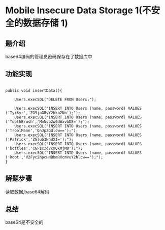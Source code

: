 # Mobile Insecure Data Storage 1(不安全的数据存储 1)

## 题介绍
base64编码的管理员密码保存在了数据库中

## 功能实现 
```

public void insertData(){

	Users.execSQL("DELETE FROM Users;");

	Users.execSQL("INSERT INTO Users (name, password) VALUES ('Tyrkyr','ZG9jaGRvY2hkb2No');");
	Users.execSQL("INSERT INTO Users (name, password) VALUES ('ToothBrush','MmNvb2w0dWxvbD8=');");
	Users.execSQL("INSERT INTO Users (name, password) VALUES ('TroolMann','QnJpZGdlcw==');");
	Users.execSQL("INSERT INTO Users (name, password) VALUES ('Patrick','ZGlub3NhdXI=');");
	Users.execSQL("INSERT INTO Users (name, password) VALUES ('bottles','cGFzc3dvcmQxMjM0');");
	Users.execSQL("INSERT INTO Users (name, password) VALUES ('Root','V2Fyc2hpcHNBbmRXcmVuY2hlcw==');");
}
```

## 解题步骤 

读取数据,base64解码 

## 总结  

base64是不安全的
